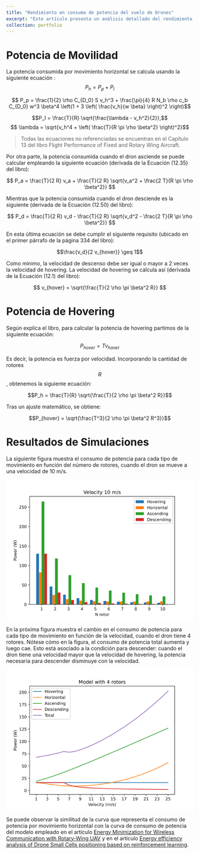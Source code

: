 ```yaml
---
title: "Rendimiento en consumo de potencia del vuelo de Drones"
excerpt: "Este artículo presenta un análisis detallado del rendimiento de vuelo de drones, enfocándose en el consumo de potencia durante diferentes tipos de movimiento: horizontal, ascenso, descenso y hovering. Se derivan y explican las ecuaciones fundamentales para calcular la potencia requerida en cada caso, basadas en referencias reconocidas de la literatura aeronáutica. Además, se muestran resultados de simulaciones que ilustran cómo varía el consumo de potencia en función del número de rotores y la velocidad de vuelo, proporcionando información valiosa para el diseño y operación eficiente de drones multirrotor."
collection: portfolio
---
```


# Potencia de Movilidad

La potencia consumida por movimiento horizontal se calcula usando la siguiente ecuación :
$$P_h = P_p + P_I$$

$$ P_p = \frac{1}{2} \rho C_{D_0} S v_h^3 + \frac{\pi}{4} R N_b \rho c_b C_{D_0} w^3 \beta^4 \left(1 + 3 \left( \frac{v_h}{w \beta} \right)^2 \right)$$

$$P_I = \frac{T}{R} \sqrt{\frac{\lambda - v_h^2}{2}},$$
$$ \lambda = \sqrt{v_h^4 + \left( \frac{T}{R \pi \rho \beta^2} \right)^2}$$

> Todas las ecuaciones no referenciadas se encuentran en el Capítulo 13 del libro Flight Performance of Fixed and Rotary Wing Aircraft.

Por otra parte, la potencia consumida cuando el dron asciende se puede calcular empleando la siguiente ecuación (derivada de la Ecuación (12.35) del libro):

$$
P_a = \frac{T}{2 R} v_a + \frac{T}{2 R} \sqrt{v_a^2 + \frac{2 T}{R \pi \rho \beta^2}}
$$

Mientras que la potencia consumida cuando el dron desciende es la siguiente (derivada de la Ecuación (12.50) del libro):

$$
P_d = \frac{T}{2 R} v_d - \frac{T}{2 R} \sqrt{v_d^2 - \frac{2 T}{R \pi \rho \beta^2}}
$$

En esta última ecuación se debe cumplir el siguiente requisito (ubicado en el primer párrafo de la página 334 del libro):

$$\frac{v_d}{2 v_{hover}} \geq 1$$

Como mínimo, la velocidad de descenso debe ser igual o mayor a 2 veces la velocidad de hovering. La velocidad de hovering se calcula así (derivada de la Ecuación (12.1) del libro):

$$
v_{hover} = \sqrt{\frac{T}{2 \rho \pi \beta^2 R}}
$$

# Potencia de Hovering
Según explica el libro, para calcular la potencia de hovering partimos de la siguiente ecuación:

$$P_{hover} = T v_{hover}$$

Es decir, la potencia es fuerza por velocidad. Incorporando la cantidad de rotores $$R$$, obtenemos la siguiente ecuación:

$$P_h = \frac{T}{R} \sqrt{\frac{T}{2 \rho \pi \beta^2 R}}$$

Tras un ajuste matemático, se obtiene:

$$P_{hover} = \sqrt{\frac{T^3}{2 \rho \pi \beta^2 R^3}}$$

# Resultados de Simulaciones
La siguiente figura muestra el consumo de potencia para cada tipo de movimiento en función del número de rotores, cuando el dron se mueve a una velocidad de 10 m/s.

![Figura1](/images/Velocity_10_UAV.png)


En la próxima figura muestra el cambio en el consumo de potencia para cada tipo de movimiento en función de la velocidad, cuando el dron tiene 4 rotores. Nótese cómo en la figura, el consumo de potencia total aumenta y luego cae. Esto está asociado a la condición para descender: cuando el dron tiene una velocidad mayor que la velocidad de hovering, la potencia necesaria para descender disminuye con la velocidad.

![Figura2](/images/Model_4_UAV.png) 

Se puede observar la similitud de la curva que representa el consumo de potencia por movimiento horizontal con la curva de consumo de potencia del modelo empleado en el artículo [Energy Minimization for Wireless Communication with Rotary-Wing UAV](https://ieeexplore.ieee.org/document/8663615/) y en el artículo [Energy efficiency analysis of Drone Small Cells positioning based on reinforcement learning](https://onlinelibrary.wiley.com/doi/abs/10.1002/itl2.166).